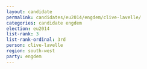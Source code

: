 ```yaml
---
layout: candidate
permalink: candidates/eu2014/engdem/clive-lavelle/
categories: candidate engdem
election: eu2014
list-rank: 3
list-rank-ordinal: 3rd
person: clive-lavelle
region: south-west
party: engdem
---
```

